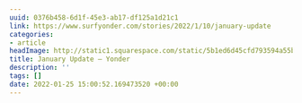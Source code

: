 ```yaml
---
uuid: 0376b458-6d1f-45e3-ab17-df125a1d21c1
link: https://www.surfyonder.com/stories/2022/1/10/january-update
categories:
- article
headImage: http://static1.squarespace.com/static/5b1ed6d45cfd793594a55bc0/5b56398d352f53f4bd8c72fe/61dc434182fb4069e4e8c73b/1641912215352/DSC_3424.jpg?format=1500w
title: January Update — Yonder
description: ''
tags: []
date: 2022-01-25 15:00:52.169473520 +00:00
---
```

